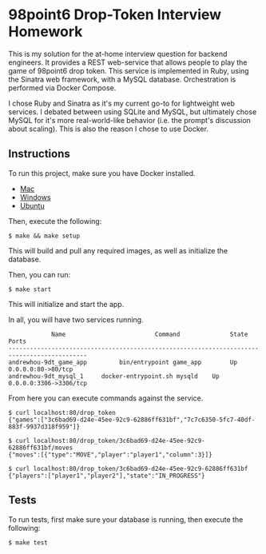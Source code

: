 # 98point6 Drop-Token Interview Homework

This is my solution for the at-home interview question for backend engineers. It provides a REST web-service that allows people to play the game of 98point6 drop token. This service is implemented in Ruby, using the Sinatra web framework, with a MySQL database. Orchestration is performed via Docker Compose.

I chose Ruby and Sinatra as it's my current go-to for lightweight web services. I debated between using SQLite and MySQL, but ultimately chose MySQL for it's more real-world-like behavior (i.e. the prompt's discussion about scaling). This is also the reason I chose to use Docker.

## Instructions

To run this project, make sure you have Docker installed.
- [Mac](https://www.docker.com/docker-mac)
- [Windows](https://hub.docker.com/editions/community/docker-ce-desktop-windows)
- [Ubuntu](https://docs.docker.com/engine/install/ubuntu/)

Then, execute the following:

```
$ make && make setup
```

This will build and pull any required images, as well as initialize the database.

Then, you can run:

```
$ make start
```

This will initialize and start the app.

In all, you will have two services running.

```
            Name                         Command              State           Ports
--------------------------------------------------------------------------------------------
andrewhou-9dt_game_app         bin/entrypoint game_app        Up      0.0.0.0:80->80/tcp
andrewhou-9dt_mysql_1     docker-entrypoint.sh mysqld    Up      0.0.0.0:3306->3306/tcp
```

From here you can execute commands against the service.

```
$ curl localhost:80/drop_token
{"games":["3c6bad69-d24e-45ee-92c9-62886ff631bf","7c7c6350-5fc7-40df-883f-9937d318f959"]}

$ curl localhost:80/drop_token/3c6bad69-d24e-45ee-92c9-62886ff631bf/moves
{"moves":[{"type":"MOVE","player":"player1","column":3}]}

$ curl localhost:80/drop_token/3c6bad69-d24e-45ee-92c9-62886ff631bf
{"players":["player1","player2"],"state":"IN_PROGRESS"}
```

## Tests

To run tests, first make sure your database is running, then execute the following:

```
$ make test
```
